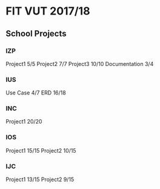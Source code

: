 # FIT VUT 2017/18
## School Projects

### IZP
Project1	5/5
Project2	7/7
Project3 	10/10
Documentation	3/4

### IUS
Use Case	4/7
ERD		16/18

### INC
Project1	20/20

### IOS
Project1	15/15
Project2	10/15

### IJC
Project1	13/15
Project2	9/15
